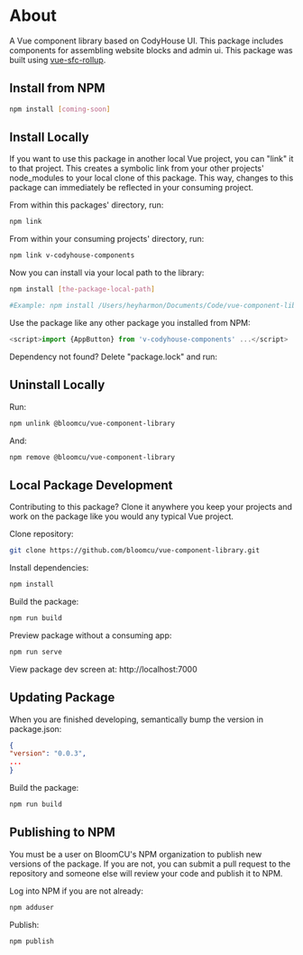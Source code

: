 # About

A Vue component library based on CodyHouse UI. This package includes components for assembling website blocks and admin ui. This package was built using [vue-sfc-rollup](https://github.com/team-innovation/vue-sfc-rollup).

## Install from NPM

```bash
npm install [coming-soon]
```

## Install Locally

If you want to use this package in another local Vue project, you can "link" it to that project. This creates a symbolic link from your other projects' node_modules to your local clone of this package. This way, changes to this package can immediately be reflected in your consuming project.

From within this packages' directory, run:

```bash
npm link
```

From within your consuming projects' directory, run:

```bash
npm link v-codyhouse-components
```

Now you can install via your local path to the library:

```bash
npm install [the-package-local-path]

#Example: npm install /Users/heyharmon/Documents/Code/vue-component-library
```

Use the package like any other package you installed from NPM:

```js
<script>import {AppButton} from 'v-codyhouse-components' ...</script>
```

Dependency not found? Delete "package.lock" and run:

## Uninstall Locally

Run:

```bash
npm unlink @bloomcu/vue-component-library
```

And:

```bash
npm remove @bloomcu/vue-component-library
```

## Local Package Development

Contributing to this package? Clone it anywhere you keep your projects and work on the package like you would any typical Vue project.

Clone repository:

```bash
git clone https://github.com/bloomcu/vue-component-library.git
```

Install dependencies:

```bash
npm install
```

Build the package:

```bash
npm run build
```

Preview package without a consuming app:

```bash
npm run serve
```

View package dev screen at: http://localhost:7000

## Updating Package

When you are finished developing, semantically bump the version in package.json:

```json
{
"version": "0.0.3",
...
}
```

Build the package:

```bash
npm run build
```

## Publishing to NPM

You must be a user on BloomCU's NPM organization to publish new versions of the package. If you are not, you can submit a pull request to the repository and someone else will review your code and publish it to NPM.

Log into NPM if you are not already:

```bash
npm adduser
```

Publish:

```bash
npm publish
```
